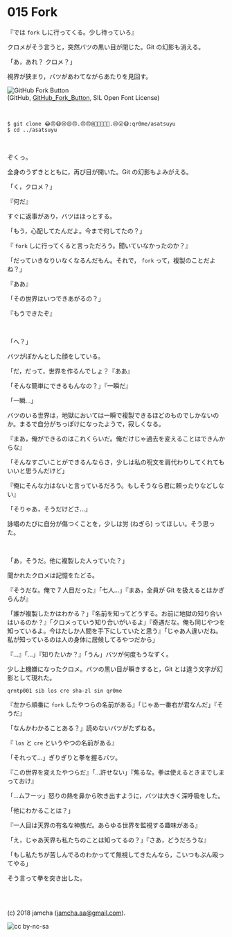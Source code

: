 

# 015 Fork

『では `fork` しに行ってくる。少し待っていろ』  

クロメがそう言うと，突然バツの黒い目が閉じた。Git の幻影も消える。  

「あ，あれ？ クロメ？」  

視界が狭まり，バツがあわてながらあたりを見回す。  

![GitHub Fork Button](https://upload.wikimedia.org/wikipedia/commons/3/38/GitHub_Fork_Button.png)  
(GitHub, [GitHub\_Fork\_Button](https://commons.wikimedia.org/wiki/File:GitHub_Fork_Button.png), SIL Open Font License)  

<br>  

    $ git clone 😂😠😷😢😍😠.😠😠@😬😷😠👿😆.😢😮😷:qr0me/asatsuyu
    $ cd ../asatsuyu

<br>  

ぞくっ。  

全身のうずきとともに，再び目が開いた。Git の幻影もよみがえる。  

「く，クロメ？」  

『何だ』  

すぐに返事があり，バツはほっとする。  

「もう，心配してたんだよ。今まで何してたの？」  

『 `fork` しに行ってくると言っただろう。聞いていなかったのか？』  

「だっていきなりいなくなるんだもん。それで， `fork` って，複製のことだよね？」  

『ああ』  

「その世界はいつできあがるの？」  

『もうできたぞ』  

<br>  

「へ？」  

バツがぽかんとした顔をしている。  

「だ，だって，世界を作るんでしょ？『ああ』  

「そんな簡単にできるもんなの？」『一瞬だ』  

「一瞬…」  

バツのいる世界は，地獄においては一瞬で複製できるほどのものでしかないのか。まるで自分がちっぽけになったようで，寂しくなる。  

『まあ，俺ができるのはこれくらいだ。俺だけじゃ過去を変えることはできんからな』  

「そんなすごいことができるんならさ，少しは私の呪文を肩代わりしてくれてもいいと思うんだけど」  

『俺にそんな力はないと言っているだろう。もしそうなら君に頼ったりなどしない』  

「そりゃあ，そうだけどさ…」  

詠唱のたびに自分が傷つくことを，少しは労 (ねぎら) ってほしい。そう思った。  

<br>  

「あ，そうだ。他に複製した人っていた？」  

聞かれたクロメは記憶をたどる。  

『そうだな。俺で 7 人目だった』「七人…」『まあ，全員が Git を扱えるとはかぎらんが』  

「誰が複製したかはわかる？」『名前を知ってどうする。お前に地獄の知り合いはいるのか？』「クロメっていう知り合いがいるよ」『奇遇だな。俺も同じやつを知っているよ。今はたしか人間を手下にしていたと思う』「じゃあ人違いだね。私が知っているのは人の身体に居候してるやつだから」  

『…』「…」『知りたいか？』「うん」バツが何度もうなずく。  

少し上機嫌になったクロメ。バツの黒い目が瞬きすると，Git とは違う文字が幻影として現れた。  

    qrntp001 sib los cre sha-zl sin qr0me

『左から順番に `fork` したやつらの名前がある』「じゃあ一番右が君なんだ」『そうだ』  

「なんかわかることある？」読めないバツがたずねる。  

『 `los` と `cre` というやつの名前がある』  

「それって…」ぎりぎりと拳を握るバツ。  

『この世界を変えたやつらだ』「…許せない」『焦るな。拳は使えるときまでしまっておけ』  

「…ムフーッ」怒りの熱を鼻から吹き出すように，バツは大きく深呼吸をした。  

「他にわかることは？」  

『一人目は天界の有名な神族だ。あらゆる世界を監視する趣味がある』  

「え，じゃあ天界も私たちのことは知ってるの？」『さあ，どうだろうな』  

「もし私たちが苦しんでるのわかってて無視してきたんなら，こいつもぶん殴ってやる」  

そう言って拳を突き出した。  

<br>  
<br>  

(c) 2018 jamcha (jamcha.aa@gmail.com).  

![cc by-nc-sa](https://i.creativecommons.org/l/by-nc-sa/4.0/88x31.png)  


